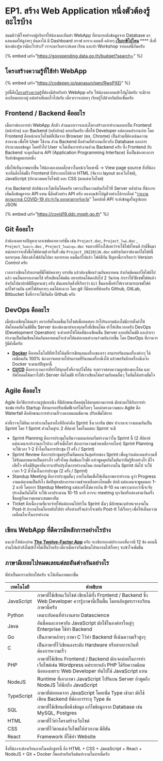 # EP1. สร้าง Web Application หนึ่งตัวต้องรู้อะไรบ้าง

สมมติว่ามีโจทย์จากผู้บริหารให้น้องและทีมทำ WebApp ที่สามารถดึงข้อมูลจาก Database มาแสดงผลให้ดูง่ายๆ ค้นหาได้ มี Dashboard กราฟ ตาราง แผนที่ คล้ายๆ [**เว็บภาษีไปไหน**](https://govspending.data.go.th/budget?search=) \*\*\*\* สิ่งที่น้องต้องรู้ควรมีอะไรบ้าง? เราจะมาวิเคราะห์เคส เรียน และทำ Workshop จากเคสนี้กันครับ

{% embed url="https://govspending.data.go.th/budget?search=" %}

## โครงสร้างความรู้ที่ใช้ทำ WebApp

{% embed url="https://codepen.io/panasun/pen/RwxPXEj" %}

รูปนี้คือ[โครงสร้างความรู้](webapp-knowledge-graph.md)ที่ต้องมีสำหรับทำ WebApp ครับ ให้น้องลองกดเข้าไปดูได้ครับ จะมีรายละเอียดเยอะอยู่ แต่อย่าเพิ่งตกใจไปครับ เดี๋ยวเราจะค่อยๆ เรียนรู้ไปด้วยกันทีละขั้นครับ

## Frontend / Backend คืออะไร

เมื่อเราต้องการทำ WebApp สักตัว ส่วนมากเราจะแบ่งโครงสร้างการทำงานออกเป็น Frontend (หน้าบ้าน) และ Backend (หลังบ้าน) แยกกันครับ เพื่อให้ Developer แต่ละคนทำงานง่าย โดย Frontend คือหน้าตาเว็บไซต์ที่เปิดจาก Browser (ex. Chrome) เป็นส่วนที่ต้องเน้นความสวยงาม เพื่อให้ User ใช้งาน ส่วน Backend คือส่วนที่ทำงานเกี่ยวกับ Database และการประมวลผลข้อมูล โดยทั่วไป User จะไม่เห็นการทำงานส่วน Backend ครับ ซึ่ง Frontend กับ Backend จะคุยกันผ่าน API (Application Programming Interface) ซึ่งเป็นช่องทางการรับส่งข้อมูลแบบหนึ่ง

เพื่อให้เห็นภาพมากขึ้น ให้น้องลองกดคลิ๊กขวาในหน้าเว็บเพจนี้ -> View page source สิ่งที่น้องจะเห็นคือโค้ดฝั่ง Frontend ที่ประกอบไปด้วย HTML (จัดวาง layout ของเว็บไซต์), JavaScript (ประมวลผลเว็บไซต์) และ CSS (ตกแต่งเว็บไซต์)

ส่วน Backend ปกติน้องจะไม่เห็นโค้ดครับ เพราะเป็นความลับเก็บไว้ที่ Server หลังบ้าน ที่น้องจะเห็นคือข้อมูลจาก API แทน นี่คือตัวอย่าง API ครับ ลองกดเข้าไปดูตัวอย่างได้จากลิ้งค์ "[รายงานสถานการณ์ COVID-19 ประจำวัน แยกตามรายจังหวัด](https://covid19.ddc.moph.go.th/api/Cases/today-cases-by-provinces)" โดยปกติ API จะส่งข้อมูลในรูปแบบ JSON

{% embed url="https://covid19.ddc.moph.go.th" %}

## Git คืออะไร

ถ้าน้องเคยเจอปัญหาเวลาเซฟหลายเวอร์ชั่น เช่น `Project.doc`, `Project_ใหม่.doc` , `Project_ใหม่กว่า.doc` , `Project_ใหม่ล่าสุด.doc` จนบางทีก็งงไปเลยว่าจะใช้ไฟล์ไหนดี ถ้าดีขึ้นมาหน่อยอาจจะตั้งชื่อไฟล์ตามด้วยวันที่ เช่น `Project_20220116.doc` แต่ถ้าเกิดเราต้องแก้ไขไฟล์นี้หลายๆคน ก็ต้องส่งไฟล์กันไปมา หลายรอบ คนนี้แก้ไปแล้ว ไฟล์ตีกัน ปัญหานี้เราเรียกว่า Version Control ครับ

เวลาเราเขียนโปรแกรมที่มีไฟล์หลายๆ บรรทัด แล้วต้องเขียนร่วมกันหลายคน ถ้าเกิดมีคนแก้ไขไฟล์ไปแล้ว คนอื่นอยากเอามาใช้ หรือเขียนโค้ดผิด อยากย้อนโค้ดกลับไป 2 วันก่อน ถ้าเราใช้วิธีเซฟไฟล์แล้วส่งกันไปมาปกติมีปัญหาแน่ๆ ครับ มันเลยเกิดสิ่งที่เรียกว่า `Git` ขึ้นมาเพื่อทำให้เราสามารถเซฟไฟล์ แก้ไขร่วมกัน แชร์ไฟล์หลายๆ คนได้สะดวก โดย git ก็มีหลายยี่ห้อครับ Github, GitLab, Bitbucket ซึ่งที่เราจะใช้กันคือ Github ครับ

## DevOps คืออะไร

เมื่อน้องเขียนโค้ดแล้ว อยากอัพโหลดขึ้นเว็บไซต์เพื่อทดสอบ ถ้าโปรแกรมน้องไม่มีการตั้งค่าให้อัพโหลดอัตโนมัติขึ้น Server น้องต้องมาทำเองทุกครั้งที่เขียนโค้ด ทำให้เสียเวลาครับ DevOps (Development Operation) จะช่วยทำให้โค้ดที่น้องเขียนขึ้น Server แบบอัตโนมัติ และถ้าเราทำงานเป็นทีมเขียนโค้ดกันหลายคนก็จะช่วยให้แต่ละคนทำงานร่วมกันง่ายขึ้น โดย DevOps ที่เราควรรู้มีดังนี้ครับ

* [**Docker**](https://blog.skooldio.com/what-is-docker/) คือเทคโนโลยีที่ทำให้โค้ดที่เราเขียนบนเครื่องของเรา สามารถรันบนเครื่องต่างๆ ได้เหมือนกัน 100% น้องอาจเคยเจอโปรแกรมที่รันบนเครื่องนึงได้ แล้วพอรันอีกเครื่องนึงเจ๊ง Docker จะมาแก้ปัญหานี้
* [**CI/CD**](https://codium.co/blogs/33-CICD) คือกระบวนการที่ทำให้ทุกครั้งที่เราแก้ไขโค้ด จะตรวจสอบความถูกต้องของโค้ด และอัพโหลดโค้ดเราไปยัง Server อัตโนมัติ ทำให้เราเขียนโค้ดร่วมกับคนอื่นๆ ในทีมได้อย่างมั่นใจ

## Agile คืออะไร

Agile คือวิธีการทำงานรูปแบบนึง ที่มีลักษณะยืดหยุ่นได้ตามสถานการณ์ มักนำมาใช้กับการทำซอฟแวร์หรือ Startup ที่สามารถปรับเพิ่มฟีเจอร์ได้เรื่อยๆ โดยคำตรงความของ Agile คือ Waterfall คือลักษณะการทำงานที่วางแบบแผนชัดเจน ปรับเพิ่มได้ยาก

คำที่เราจะได้ยินเวลาทำงานในสายไอทีอีกคำคือ Sprint ซึ่งเวลาทีม dev ทำงานจะวางแผนกันเป็น Sprint โดย 1 Sprint ส่วนใหญ่จะ 2 สัปดาห์ โดยในแต่ละ Sprint จะมี

* Sprint Planning คือการประชุมในทีมวางแผนก่อนเริ่มทำงานว่าใน Sprint นี้ (2 สัปดาห์ แต่ละคนจะทำงานอะไรบ้าง เสร็จเมื่อไหร่ ต้องการความช่วยเหลือจากใคร) Sprint Planning จะใช้เวลา 1-2 ชั่วโมงในการประชุม (1 ครั้ง / Sprint)
* Sprint Review คือการประชุมสรุปในทีมตอนวันสุดท้ายของ Sprint เพื่อดูว่าแต่ละคนทำงานที่ได้รับมอบหมายเป็นอย่างไร เสร็จไหม ติดขัดอะไรมั้ย แล้วพูดคุยกันในทีมว่าทีมรู้สึกอย่างไร ดีใจ เสียใจ หรือมีปัญหาที่ควรจะปรับปรุงในการทำงานไหม ก่อนเริ่มทำงานใน Sprint ถัดไป จะใช้เวลา 1-2 ชั่วโมงในการประชุม (2 ครั้ง / Sprint)
* Standup Meeting คือการประชุมสั้นๆ ภายในทีมเพื่อให้เห็นภาพการทำงาน ดูว่า Progress งานแต่ละคนเป็นยังไง ติดปัญหาต้องการความช่วยเหลือตรงไหนมั้ย ปกติ แต่ละคนจะพูดคนละ 1-2 นาที โดยการ Standup Meeting แต่ละครั้งไม่ควรเกิน 8-10 คน เพราะมากกว่านี้จะจับประเด็นกันไม่ได้ จะใช้เวลาประมาณ 10-15 นาที อาจจะ meeting ทุกวันหรือสองสามวันครั้งขึ้นอยู่กับความเหมาะสมของทีม
* Ticket คือเนื้องานที่แจกจ่ายให้แต่ละคนไปทำใน Sprint นั้นๆ มีลักษณะคล้ายแจกงานใน Post-It ถ้างานไหนใครหยิบไปทำ หรือทำเสร็จแล้วก็จะขยับ Post-It ไปเรื่อยๆ เพื่อให้เห็นความเคลื่อนไหวในการทำงาน

## เขียน WebApp ที่ดีควรมีหลักการอย่างไรบ้าง

แนะนำให้น้องอ่าน [**The Twelve-Factor App**](https://12factor.net) ครับ จะอธิบายองค์ประกอบที่ควรมี 12 ข้อ ตอนนี้อ่านไปแล้วยังไม่เข้าใจไม่เป็นไรครับ เดี๋ยวเมื่อเราเริ่มเขียนโปรแกรมไปเรื่อยๆ จะเข้าใจเพิ่มขึ้น

## ภาษามีเยอะไปหมดเลยแต่ละอันต่างกันอย่างไร

พี่ทำเป็นตารางเทียบให้ครับ จะได้เห็นภาพมากขึ้น

| เทคโนโลยี  | คำอธิบาย                                                                                                                                                   |   |
| ---------- | ---------------------------------------------------------------------------------------------------------------------------------------------------------- | - |
| JavaScript | ภาษาที่ใช้เขียนเว็บไซต์ เขียนได้ทั้ง Frontend / Backend ซึ่ง Web Developer ควรรู้ภาษานี้เป็นพื้น โดยหลักสูตรเราจะเรียนภาษานี้ครับ                          |   |
| Python     | เหมาะกับคนที่ทำงานสาย Datascience                                                                                                                          |   |
| Java       | อันนี้คนละภาษากับ JavaScript มักใช้ในองค์กรใหญ่ๆ Enterprise ใช้ทำ Backend                                                                                  |   |
| Go         | เป็นภาษาคล้ายๆ ภาษา C ไว้ทำ Backend ที่เน้นความเร็วสูงๆ                                                                                                    |   |
| C          | เป็นภาษาที่ไว้เขียนลงระดับ Hardware หรือสายการเงินที่ต้องการความเร็ว                                                                                       |   |
| PHP        | ภาษาที่ใช้เขียน Frontend / Backend มักเจอบ่อยในการทำเว็บไซต์เช่น Wordpress แต่ระยะหลัง PHP ได้รับความนิยมน้อยลงเพราะ Web Developer หันไปใช้ JavaScript แทน |   |
| NodeJS     | Runtime ที่เอาภาษา JavaScript ไปรันบน Server ถ้าพูดถึง NodeJS ให้นึกถึง JavaScript                                                                         |   |
| TypeScript | ภาษาที่ต่อยอดจาก JavaScript โดยเพิ่ม Type เข้ามา มักใช้เขียน Backend ที่ต้องการระบุ Type ชัด                                                               |   |
| SQL        | ภาษาที่ใช้เขียนเพื่อดึงข้อมูล แก้ไขข้อมูลจาก Database เช่น MySQL, Postgres                                                                                 |   |
| HTML       | ภาษาที่ไว้ทำโครงสร้างเว็บไซต์                                                                                                                              |   |
| CSS        | ภาษาที่ไว้ตกแต่งเว็บไซต์ให้สวยงาม มีสีสัน                                                                                                                  |   |
| React      | Framework ที่ใช้ทำ Website                                                                                                                                 |   |

ซึ่งที่น้องจะต้องเรียนภายในหลักสูตรนี้ คือ HTML + CSS + JavaScript + React + NodeJS + Git + Docker ก็พอสำหรับเริ่มต้นทำงานในสายนี้ครับ

